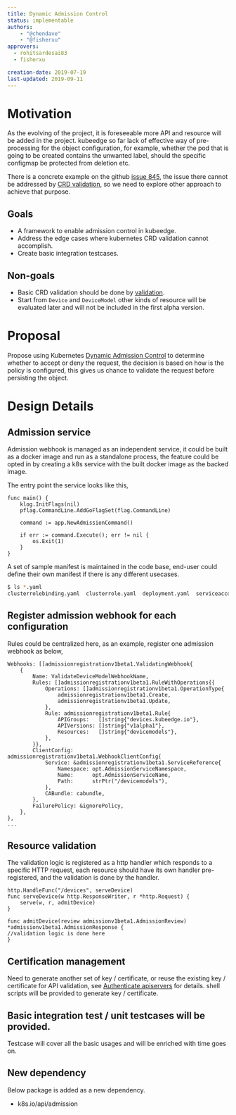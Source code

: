 ```yaml
---
title: Dynamic Admission Control
status: implementable
authors:
    - "@chendave"
    - "@fisherxu"
approvers:
  - rohitsardesai83
  - fisherxu

creation-date: 2019-07-19
last-updated: 2019-09-11
---
```


# Motivation
As the evolving of the project, it is foreseeable more API and resource will be added in the project. kubeedge so far lack of effective way of pre-processing for the object configuration, for example, whether the pod that is going to be created contains the unwanted label, should the specific configmap be protected from deletion etc.

There is a concrete example on the github [issue 845](https://github.com/kubeedge/kubeedge/issues/845), the issue there cannot be addressed by [CRD validation](https://kubernetes.io/docs/tasks/access-kubernetes-api/custom-resources/custom-resource-definitions/#validation), so we need to explore other approach to achieve that purpose.


## Goals
* A framework to enable admission control in kubeedge.
* Address the edge cases where kubernetes CRD validation cannot accomplish.
* Create basic integration testcases.

## Non-goals
* Basic CRD validation should be done by [validation](https://kubernetes.io/docs/tasks/access-kubernetes-api/custom-resources/custom-resource-definitions/#validation).
* Start from `Device` and `DeviceModel` other kinds of resource will be evaluated later and will not be included in the first alpha version.

# Proposal
Propose using Kubernetes [Dynamic Admission Control](https://kubernetes.io/docs/reference/access-authn-authz/extensible-admission-controllers) to determine whether to accept or deny the request, the decision is based on how is the policy is configured, this gives us chance to validate the request before persisting the object.


# Design Details

## Admission service

Admission webhook is managed as an independent service, it could be built as a docker image and run as a standalone process, the feature could
be opted in by creating a k8s service with the built docker image as the backed image.

The entry point the service looks like this,

```golang
func main() {
	klog.InitFlags(nil)
	pflag.CommandLine.AddGoFlagSet(flag.CommandLine)

	command := app.NewAdmissionCommand()

	if err := command.Execute(); err != nil {
		os.Exit(1)
	}
}
```

A set of sample manifest is maintained in the code base, end-user could define their own manifest if there is any different usecases.

```bash
$ ls *.yaml
clusterrolebinding.yaml  clusterrole.yaml  deployment.yaml  serviceaccount.yaml  service.yaml
```


## Register admission webhook for each configuration
Rules could be centralized here, as an example, register one admission webhook as below,

```golang
Webhooks: []admissionregistrationv1beta1.ValidatingWebhook{
	{
		Name: ValidateDeviceModelWebhookName,
		Rules: []admissionregistrationv1beta1.RuleWithOperations{{
			Operations: []admissionregistrationv1beta1.OperationType{
				admissionregistrationv1beta1.Create,
				admissionregistrationv1beta1.Update,
			},
			Rule: admissionregistrationv1beta1.Rule{
				APIGroups:   []string{"devices.kubeedge.io"},
				APIVersions: []string{"v1alpha1"},
				Resources:   []string{"devicemodels"},
			},
		}},
		ClientConfig: admissionregistrationv1beta1.WebhookClientConfig{
			Service: &admissionregistrationv1beta1.ServiceReference{
				Namespace: opt.AdmissionServiceNamespace,
				Name:      opt.AdmissionServiceName,
				Path:      strPtr("/devicemodels"),
			},
			CABundle: cabundle,
		},
		FailurePolicy: &ignorePolicy,
	},
},
...
```

## Resource validation
The validation logic is registered as a http handler which responds to a specific HTTP request, each resource should have its own handler
pre-registered, and the validation is done by the handler.

```golang
http.HandleFunc("/devices", serveDevice)
func serveDevice(w http.ResponseWriter, r *http.Request) {
	serve(w, r, admitDevice)
}
```

```golang
func admitDevice(review admissionv1beta1.AdmissionReview) *admissionv1beta1.AdmissionResponse {
//validation logic is done here
}
```

## Certification management
Need to generate another set of key / certificate, or reuse the existing key / certificate for API validation, see [Authenticate apiservers](https://kubernetes.io/docs/reference/access-authn-authz/extensible-admission-controllers/#authenticate-apiservers) for details.
shell scripts will be provided to generate key / certificate.


## Basic integration test / unit testcases will be provided.
Testcase will cover all the basic usages and will be enriched with time goes on.

## New dependency
Below package is added as a new dependency.
* k8s.io/api/admission
